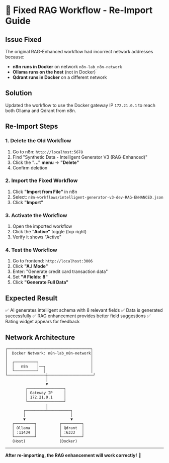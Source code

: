 # 🔧 Fixed RAG Workflow - Re-Import Guide

## Issue Fixed
The original RAG-Enhanced workflow had incorrect network addresses because:
- **n8n runs in Docker** on network `n8n-lab_n8n-network`
- **Ollama runs on the host** (not in Docker)
- **Qdrant runs in Docker** on a different network

## Solution
Updated the workflow to use the Docker gateway IP `172.21.0.1` to reach both Ollama and Qdrant from n8n.

## Re-Import Steps

### 1. Delete the Old Workflow
1. Go to n8n: `http://localhost:5678`
2. Find "Synthetic Data - Intelligent Generator V3 (RAG-Enhanced)"
3. Click the **"..." menu** → **"Delete"**
4. Confirm deletion

### 2. Import the Fixed Workflow
1. Click **"Import from File"** in n8n
2. Select: `n8n-workflows/intelligent-generator-v3-dev-RAG-ENHANCED.json`
3. Click **"Import"**

### 3. Activate the Workflow
1. Open the imported workflow
2. Click the **"Active"** toggle (top right)
3. Verify it shows "Active"

### 4. Test the Workflow
1. Go to frontend: `http://localhost:3006`
2. Click **"A.I Mode"**
3. Enter: "Generate credit card transaction data"
4. Set **"# Fields: 8"**
5. Click **"Generate Full Data"**

## Expected Result
✅ AI generates intelligent schema with 8 relevant fields
✅ Data is generated successfully
✅ RAG enhancement provides better field suggestions
✅ Rating widget appears for feedback

## Network Architecture
```
┌─────────────────────────────────────┐
│  Docker Network: n8n-lab_n8n-network│
│                                     │
│  ┌──────────┐                       │
│  │   n8n    │──┐                    │
│  └──────────┘  │                    │
└─────────────────┼────────────────────┘
                  │
                  ▼
         ┌────────────────┐
         │ Gateway IP     │
         │ 172.21.0.1     │
         └────────────────┘
                  │
        ┌─────────┴──────────┐
        │                    │
        ▼                    ▼
   ┌─────────┐          ┌─────────┐
   │ Ollama  │          │ Qdrant  │
   │ :11434  │          │ :6333   │
   └─────────┘          └─────────┘
   (Host)               (Docker)
```

---

**After re-importing, the RAG enhancement will work correctly!** 🚀

